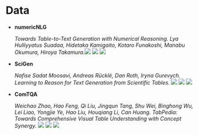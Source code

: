 # Data

- __numericNLG__
 
  _Towards Table-to-Text Generation with Numerical Reasoning. Lya Hulliyyatus Suadaa, Hidetaka Kamigaito, Kotaro Funakoshi, Manabu Okumura, Hiroya Takamura.<img src='https://img.shields.io/badge/ACL-2021-darkred'> <a href='https://aclanthology.org/2021.acl-long.115.pdf'><img src='https://img.shields.io/badge/PDF-blue'></a> <a href='https://huggingface.co/datasets/kasnerz/numericnlg?row=0'><img src='https://img.shields.io/badge/Dataset-gold'></a>_

- __SciGen__
 
  _Nafise Sadat Moosavi, Andreas Rücklé, Dan Roth, Iryna Gurevych. Learning to Reason for Text Generation from Scientific Tables. <img src='https://img.shields.io/badge/arXiv-2021-darkred'> <a href='https://arxiv.org/abs/2104.08296'><img src='https://img.shields.io/badge/PDF-blue'></a> <a href='https://github.com/UKPLab/SciGen/tree/main'><img src='https://img.shields.io/badge/Dataset-gold'></a>_

-  __ComTQA__
  
   _Weichao Zhao, Hao Feng, Qi Liu, Jingqun Tang, Shu Wei, Binghong Wu, Lei Liao, Yongjie Ye, Hao Liu, Houqiang Li, Can Huang. TabPedia: Towards Comprehensive Visual Table Understanding with Concept Synergy. <img src='https://img.shields.io/badge/arXiv-2024-darkred'> <a href='https://arxiv.org/abs/2406.01326'><img src='https://img.shields.io/badge/PDF-blue'></a> <a href='https://huggingface.co/datasets/ByteDance/ComTQA'><img src='https://img.shields.io/badge/Dataset-gold'></a>_

  
